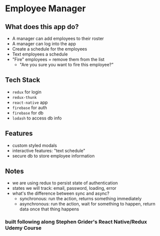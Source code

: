# Employee Manager

## What does this app do?
- A manager can add employees to their roster 
- A manager can log into the app
- Create a schedule for the employees 
- Text employees a schedule 
- "Fire" employees = remove them from the list 
    - "Are you sure you want to fire this employee?"

## Tech Stack
- `redux` for login
- `redux-thunk`
- `react-native` app
- `firebase` for auth
- `firebase` for db
- `lodash` to access db info

## Features
- custom styled modals 
- interactive features: "text schedule"
- secure db to store employee information

## Notes 
- we are using redux to persist state of authentication
- states we will track: email, password, loading, error
- what's the difference between sync and async?
    - synchronous: run the action, returns something immediately
    - asynchronous: run the action, wait for something to happen, return data once that thing happens

### built following along Stephen Grider's React Native/Redux Udemy Course